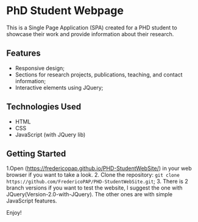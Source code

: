 # PhD Student Webpage

This is a Single Page Application (SPA) created for a PHD student to showcase their work and provide information about their research.

## Features
- Responsive design;
- Sections for research projects, publications, teaching, and contact information;
- Interactive elements using JQuery;

## Technologies Used
- HTML
- CSS
- JavaScript (with JQuery lib)

## Getting Started
1.Open (https://fredericopap.github.io/PHD-StudentWebSite/) in your web browser if you want to take a look.
2. Clone the repository: `git clone https://github.com/FredericoPAP/PHD-StudentWebSite.git`;
3. There is 2 branch versions if you want to test the website, I suggest the one with JQuery(Version-2.0-with-JQuery). The other ones are with simple JavaScript features.

Enjoy!
